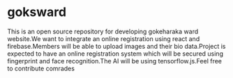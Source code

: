 # goksward
This is an open source repository for developing gokeharaka ward website.We want to integrate an online registration using react and firebase.Members will be able to upload images and their bio data.Project is expected to have an online registration system which will be secured using fingerprint and face recognition.The AI will be using tensorflow.js.Feel free to contribute comrades
